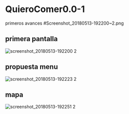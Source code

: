 # QuieroComer0.0-1
primeros avances
#Screenshot_20180513-192200~2.png
## primera pantalla
![screenshot_20180513-192200 2](https://user-images.githubusercontent.com/32046529/46311307-5315e200-c587-11e8-815e-688ca3d9de94.png)

## propuesta menu
![screenshot_20180513-192223 2](https://user-images.githubusercontent.com/32046529/46311345-7a6caf00-c587-11e8-9cb8-316f0c9678bc.png)

## mapa
![screenshot_20180513-192251 2](https://user-images.githubusercontent.com/32046529/46311603-5eb5d880-c588-11e8-8705-5f0c9e57dbd6.png)


